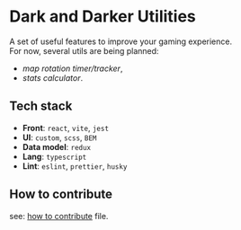 # Dark and Darker Utilities
A set of useful features to improve your gaming experience.  
For now, several utils are being planned:
  - *map rotation timer/tracker*,
  - *stats calculator*.


## Tech stack
- **Front**: `react`, `vite`, `jest`
- **UI**: `custom`, `scss`, `BEM`
- **Data model**: `redux`
- **Lang**: `typescript`
- **Lint**: `eslint`, `prettier`, `husky`

## How to contribute
  see: [how to contribute](doc/how-to-contribute.md) file.
